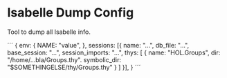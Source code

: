 # Isabelle Dump Config
Tool to dump all Isabelle info.

´´´
​{
  env: {
      NAME: "value",
   },
  sessions: [{
      name: "...",
      db_file: "...",
      base_session: "...",
      session_imports: "...",
      thys: [
          { name: "HOL.Groups",
            dir: "/home/...bla/Groups.thy".
            symbolic_dir: "$SOMETHINGELSE/thy/Groups.thy"
          }
      ]
  }],
}
´´´
